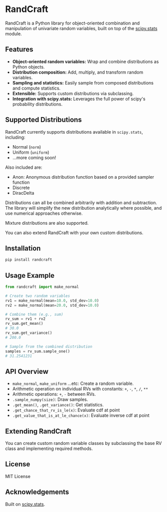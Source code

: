 # RandCraft

RandCraft is a Python library for object-oriented combination and manipulation of univariate random variables, built on top of the [scipy.stats](https://docs.scipy.org/doc/scipy/reference/stats.html) module.

## Features

- **Object-oriented random variables:** Wrap and combine distributions as Python objects.
- **Distribution composition:** Add, multiply, and transform random variables.
- **Sampling and statistics:** Easily sample from composed distributions and compute statistics.
- **Extensible:** Supports custom distributions via subclassing.
- **Integration with scipy.stats:** Leverages the full power of scipy's probability distributions.

## Supported Distributions

RandCraft currently supports distributions available in `scipy.stats`, including:

- Normal (`norm`)
- Uniform (`uniform`)
- ...more coming soon!

Also included are:
- Anon: Anonymous distribution function based on a provided sampler function
- Discrete
- DiracDelta

Distributions can all be combined arbitrarily with addition and subtraction.
The library will simplify the new distribution analytically where possible, and use numerical approaches otherwise.

Mixture distributions are also supported.

You can also extend RandCraft with your own custom distributions.

## Installation

```bash
pip install randcraft
```

## Usage Example

```python
from randcraft import make_normal

# Create two random variables
rv1 = make_normal(mean=10.0, std_dev=10.0)
rv2 = make_normal(mean=20.0, std_dev=10.0)

# Combine them (e.g., sum)
rv_sum = rv1 + rv2
rv_sum.get_mean()
# 30.0
rv_sum.get_variance()
# 200.0

# Sample from the combined distribution
samples = rv_sum.sample_one()
# 31.2541231
```

## API Overview

- `make_normal`, `make_uniform` ...etc: Create a random variable.
- Arithmetic operation on individual RVs with constants: `+`, `-`, `*`, `/`, `**`
- Arithmetic operations: `+`, `-` between RVs.
- `.sample_numpy(size)`: Draw samples.
- `.get_mean()`, `.get_variance()`: Get statistics.
- `.get_chance_that_rv_is_le(x)`: Evaluate cdf at point
- `.get_value_that_is_at_le_chance(x)`: Evaluate inverse cdf at point

## Extending RandCraft

You can create custom random variable classes by subclassing the base RV class and implementing required methods.

## License

MIT License

## Acknowledgements

Built on [scipy.stats](https://docs.scipy.org/doc/scipy/reference/stats.html).
